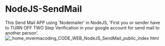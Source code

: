 # NodeJS-SendMail
This Send Mail APP using 'Nodemailer' in NodeJS, 'First you or sender have to TURN OFF TWO Step Verification in your google account for send mail to another person'.
![_home_mvermacoding_CODE_WEB_NodeJS_SendMail_public_index html](https://user-images.githubusercontent.com/31858286/57970895-a74dc500-79a4-11e9-8fb9-400ab89215d3.png)
